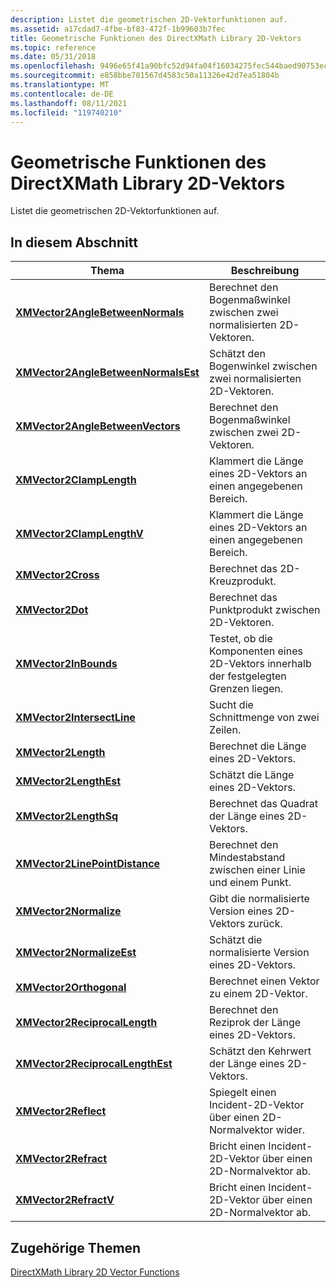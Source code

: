 ```yaml
---
description: Listet die geometrischen 2D-Vektorfunktionen auf.
ms.assetid: a17cdad7-4fbe-bf83-472f-1b99603b7fec
title: Geometrische Funktionen des DirectXMath Library 2D-Vektors
ms.topic: reference
ms.date: 05/31/2018
ms.openlocfilehash: 9496e65f41a90bfc52d94fa04f16034275fec544baed90753ecc193b64cb83d6
ms.sourcegitcommit: e858bbe701567d4583c50a11326e42d7ea51804b
ms.translationtype: MT
ms.contentlocale: de-DE
ms.lasthandoff: 08/11/2021
ms.locfileid: "119740210"
---
```

# <a name="directxmath-library-2d-vector-geometric-functions"></a>Geometrische Funktionen des DirectXMath Library 2D-Vektors

Listet die geometrischen 2D-Vektorfunktionen auf.

## <a name="in-this-section"></a>In diesem Abschnitt



| Thema                                                                                 | Beschreibung                                                                   |
|---------------------------------------------------------------------------------------|-------------------------------------------------------------------------------|
| [**XMVector2AngleBetweenNormals**](/windows/win32/api/directxmath/nf-directxmath-xmvector2anglebetweennormals)<br/>       | Berechnet den Bogenmaßwinkel zwischen zwei normalisierten 2D-Vektoren.<br/>       |
| [**XMVector2AngleBetweenNormalsEst**](/windows/win32/api/directxmath/nf-directxmath-xmvector2anglebetweennormalsest)<br/> | Schätzt den Bogenwinkel zwischen zwei normalisierten 2D-Vektoren.<br/>      |
| [**XMVector2AngleBetweenVectors**](/windows/win32/api/directxmath/nf-directxmath-xmvector2anglebetweenvectors)<br/>       | Berechnet den Bogenmaßwinkel zwischen zwei 2D-Vektoren.<br/>                  |
| [**XMVector2ClampLength**](/windows/win32/api/directxmath/nf-directxmath-xmvector2clamplength)<br/>                       | Klammert die Länge eines 2D-Vektors an einen angegebenen Bereich.<br/>                 |
| [**XMVector2ClampLengthV**](/windows/win32/api/directxmath/nf-directxmath-xmvector2clamplengthv)<br/>                     | Klammert die Länge eines 2D-Vektors an einen angegebenen Bereich.<br/>                 |
| [**XMVector2Cross**](/windows/win32/api/directxmath/nf-directxmath-xmvector2cross)<br/>                                   | Berechnet das 2D-Kreuzprodukt.<br/>                                     |
| [**XMVector2Dot**](/windows/win32/api/directxmath/nf-directxmath-xmvector2dot)<br/>                                       | Berechnet das Punktprodukt zwischen 2D-Vektoren.<br/>                       |
| [**XMVector2InBounds**](/windows/win32/api/directxmath/nf-directxmath-xmvector2inbounds)<br/>                             | Testet, ob die Komponenten eines 2D-Vektors innerhalb der festgelegten Grenzen liegen.<br/> |
| [**XMVector2IntersectLine**](/windows/win32/api/directxmath/nf-directxmath-xmvector2intersectline)<br/>                   | Sucht die Schnittmenge von zwei Zeilen.<br/>                               |
| [**XMVector2Length**](/windows/win32/api/directxmath/nf-directxmath-xmvector2length)<br/>                                 | Berechnet die Länge eines 2D-Vektors.<br/>                                |
| [**XMVector2LengthEst**](/windows/win32/api/directxmath/nf-directxmath-xmvector2lengthest)<br/>                           | Schätzt die Länge eines 2D-Vektors.<br/>                               |
| [**XMVector2LengthSq**](/windows/win32/api/directxmath/nf-directxmath-xmvector2lengthsq)<br/>                             | Berechnet das Quadrat der Länge eines 2D-Vektors.<br/>                  |
| [**XMVector2LinePointDistance**](/windows/win32/api/directxmath/nf-directxmath-xmvector2linepointdistance)<br/>           | Berechnet den Mindestabstand zwischen einer Linie und einem Punkt.<br/>          |
| [**XMVector2Normalize**](/windows/win32/api/directxmath/nf-directxmath-xmvector2normalize)<br/>                           | Gibt die normalisierte Version eines 2D-Vektors zurück.<br/>                     |
| [**XMVector2NormalizeEst**](/windows/win32/api/directxmath/nf-directxmath-xmvector2normalizeest)<br/>                     | Schätzt die normalisierte Version eines 2D-Vektors.<br/>                   |
| [**XMVector2Orthogonal**](/windows/win32/api/directxmath/nf-directxmath-xmvector2orthogonal)<br/>                         | Berechnet einen Vektor zu einem 2D-Vektor.<br/>                    |
| [**XMVector2ReciprocalLength**](/windows/win32/api/directxmath/nf-directxmath-xmvector2reciprocallength)<br/>             | Berechnet den Reziprok der Länge eines 2D-Vektors.<br/>              |
| [**XMVector2ReciprocalLengthEst**](/windows/win32/api/directxmath/nf-directxmath-xmvector2reciprocallengthest)<br/>       | Schätzt den Kehrwert der Länge eines 2D-Vektors.<br/>             |
| [**XMVector2Reflect**](/windows/win32/api/directxmath/nf-directxmath-xmvector2reflect)<br/>                               | Spiegelt einen Incident-2D-Vektor über einen 2D-Normalvektor wider.<br/>          |
| [**XMVector2Refract**](/windows/win32/api/directxmath/nf-directxmath-xmvector2refract)<br/>                               | Bricht einen Incident-2D-Vektor über einen 2D-Normalvektor ab.<br/>          |
| [**XMVector2RefractV**](/windows/win32/api/directxmath/nf-directxmath-xmvector2refractv)<br/>                             | Bricht einen Incident-2D-Vektor über einen 2D-Normalvektor ab.<br/>          |



 

## <a name="related-topics"></a>Zugehörige Themen

<dl> <dt>

[DirectXMath Library 2D Vector Functions](ovw-xnamath-reference-functions-vector2.md)
</dt> </dl>

 

 
